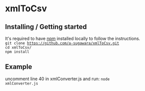 # xmlToCsv

## Installing / Getting started
It's required to have [npm](https://docs.npmjs.com/getting-started) installed locally to follow the instructions.  
<code>git clone https://github.com/a-sugawara/xmlToCsv.git</code>  
<code>cd xmlToCsv/</code>  
<code>npm install</code>  

## Example
uncomment line 40 in xmlConverter.js and run:
<code>node xmlConverter.js</code>
